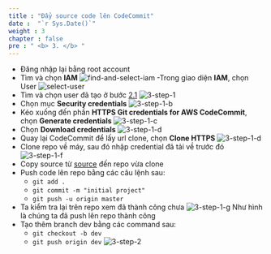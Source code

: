 ```yaml
---
title : "Đẩy source code lên CodeCommit"
date :  "`r Sys.Date()`" 
weight : 3
chapter : false
pre : " <b> 3. </b> "
---
```


- Đăng nhập lại bằng root account
- Tìm và chọn **IAM**
![find-and-select-iam](../../images/find-and-select-iam.png)
-Trong giao diện **IAM**, chọn User
![select-user](../../images/select-user.png)
- Tìm và chọn user đã tạo ở bước [2.1](2-prepare/2.1-createnewuser/)
![3-step-1](../../images/3-step-1.png)
- Chọn mục **Security credentials**
![3-step-1-b](../../images/3-step-1-b.png)
- Kéo xuống đến phần **HTTPS Git credentials for AWS CodeCommit**, chọn **Generate credentials**
![3-step-1-c](../../images/3-step-1-c.png)
- Chọn **Download credentials**
![3-step-1-d](../../images/3-step-1-d.png)
- Quay lại CodeCommit để lấy url clone, chọn **Clone HTTPS**
![3-step-1-d](../../images/3-step-1-e.png)
- Clone repo về máy, sau đó nhập credential đã tải về trước đó
![3-step-1-f](../../images/3-step-1-f.png)
- Copy source từ [source](../../file/fcj-devops-aws.zip) đến repo vừa clone
- Push code lên repo bằng các câu lệnh sau:
    + `git add .`
    + `git commit -m "initial project"`
    + `git push -u origin master`
- Ta kiểm tra lại trên repo xem đã thành công chưa
![3-step-1-g](../../images/3-step-1-g.png)
Như hình là chúng ta đã push lên repo thành công
- Tạo thêm branch dev bằng các command sau:
    + `git checkout -b dev`
    + `git push origin dev`
![3-step-2](../../images/3-step-2.png)


